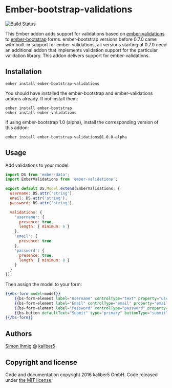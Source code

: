 # Ember-bootstrap-validations

[![Build Status](https://travis-ci.org/kaliber5/ember-bootstrap-validations.svg?branch=master)](https://travis-ci.org/kaliber5/ember-bootstrap-validations)

This Ember addon adds support for validations based on [ember-validations](https://github.com/DockYard/ember-validations) to [ember-bootstrap](http://kaliber5.github.io/ember-bootstrap/) forms.
ember-bootstrap versions before 0.7.0 came with built-in support for ember-validations, all versions starting at 0.7.0
need an additional addon that implements validation support for the particular validation library. This addon delivers support for ember-validations.

## Installation

    ember install ember-bootstrap-validations

You should have installed the ember-bootstrap and ember-validations addons already. If not install them:

    ember install ember-bootstrap
    ember install ember-validations

If using ember-bootstrap 1.0 (alpha), install the corresponding version of this addon:

    ember install ember-bootstrap-validations@1.0.0-alpha

## Usage

Add validations to your model:

```js
import DS from 'ember-data';
import EmberValidations from 'ember-validations';

export default DS.Model.extend(EmberValidations, {
  username: DS.attr('string'),
  email: DS.attr('string'),
  password: DS.attr('string'),

  validations: {
    'username': {
      presence: true,
      length: { minimum: 6 }
    },
    'email': {
      presence: true
    },
    'password': {
      presence: true,
      length: { minimum: 8 }
    }
  }
});
```

Then assign the model to your form:

```hbs
{{#bs-form model=model}}
    {{bs-form-element label="Username" controlType="text" property="username" required=true}}
    {{bs-form-element label="Email" controlType="email" property="email" required=true}}
    {{bs-form-element label="Password" controlType="password" property="password" required=true}}
    {{bs-button defaultText="Submit" type="primary" buttonType="submit"}}
{{/bs-form}}
```

## Authors

[Simon Ihmig](https://github.com/simonihmig) @ [kaliber5](http://www.kaliber5.de)

## Copyright and license

Code and documentation copyright 2016 kaliber5 GmbH. Code released under [the MIT license](LICENSE.md).